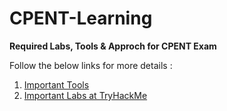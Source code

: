 # CPENT-Learning

**Required Labs, Tools & Approch for CPENT Exam**

Follow the below links for more details :

1. [Important Tools](https://github.com/IHackPy/CPENT-Learning/blob/main/Tools.md)
2. [Important Labs at TryHackMe](https://github.com/IHackPy/CPENT-Learning/blob/main/TryHackMe-Labs.md)
   

